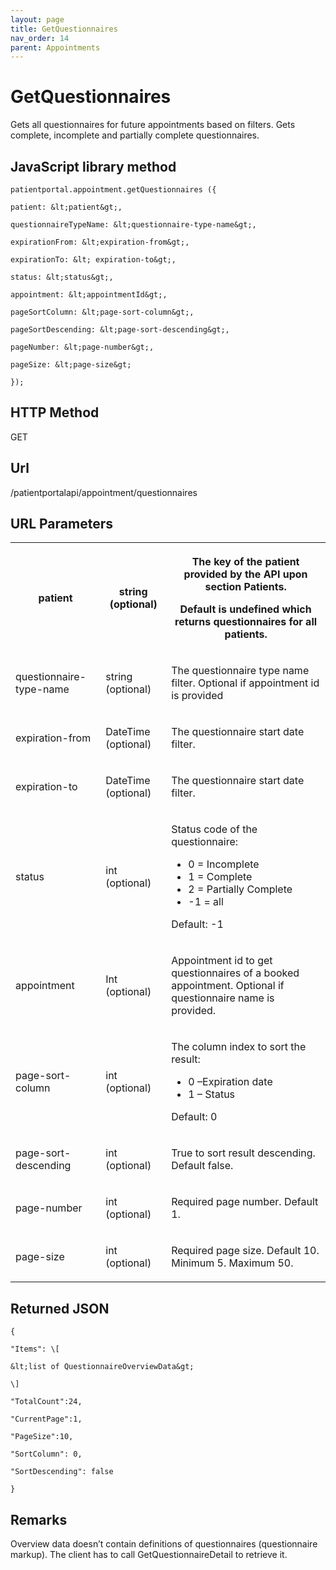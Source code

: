 ```yaml
---
layout: page
title: GetQuestionnaires
nav_order: 14
parent: Appointments
---
```


# GetQuestionnairesGets all questionnaires for future appointments based on filters. Gets complete, incomplete and partially complete questionnaires.## JavaScript library method```patientportal.appointment.getQuestionnaires ({patient: &lt;patient&gt;,questionnaireTypeName: &lt;questionnaire-type-name&gt;,expirationFrom: &lt;expiration-from&gt;,expirationTo: &lt; expiration-to&gt;,status: &lt;status&gt;,appointment: &lt;appointmentId&gt;,pageSortColumn: &lt;page-sort-column&gt;,pageSortDescending: &lt;page-sort-descending&gt;,pageNumber: &lt;page-number&gt;,pageSize: &lt;page-size&gt;});```## HTTP MethodGET## ****Url****/patientportalapi/appointment/questionnaires## URL Parameters<table><tbody><tr><th><p>patient</p></th><th><p>string (optional)</p></th><th><p>The key of the patient provided by the API upon section Patients.</p><p>Default is undefined which returns questionnaires for all patients.</p></th></tr><tr><td><p>questionnaire-type-name</p></td><td><p>string (optional)</p></td><td><p>The questionnaire type name filter. Optional if appointment id is provided</p></td></tr><tr><td><p>expiration-from</p></td><td><p>DateTime (optional)</p></td><td><p>The questionnaire start date filter.</p></td></tr><tr><td><p>expiration-to</p></td><td><p>DateTime (optional)</p></td><td><p>The questionnaire start date filter.</p></td></tr><tr><td><p>status</p></td><td><p>int (optional)</p></td><td><p>Status code of the questionnaire:</p><ul><li>0 = Incomplete</li><li>1 = Complete</li><li>2 = Partially Complete</li><li>-1 = all</li></ul><p>Default: -1</p></td></tr><tr><td><p>appointment</p></td><td><p>Int<br>(optional)</p></td><td><p>Appointment id to get questionnaires of a booked appointment. Optional if questionnaire name is provided.</p></td></tr><tr><td><p>page-sort-column</p></td><td><p>int (optional)</p></td><td><p>The column index to sort the result:</p><ul><li>0 –Expiration date</li><li>1 – Status</li></ul><p>Default: 0</p></td></tr><tr><td><p>page-sort-descending</p></td><td><p>int (optional)</p></td><td><p>True to sort result descending. Default false.</p></td></tr><tr><td><p>page-number</p></td><td><p>int (optional)</p></td><td><p>Required page number. Default 1.</p></td></tr><tr><td><p>page-size</p></td><td><p>int (optional)</p></td><td><p>Required page size. Default 10. Minimum 5. Maximum 50.</p></td></tr></tbody></table>## Returned JSON```{"Items": \[&lt;list of QuestionnaireOverviewData&gt;\]"TotalCount":24,"CurrentPage":1,"PageSize":10,"SortColumn": 0,"SortDescending": false}```## RemarksOverview data doesn’t contain definitions of questionnaires (questionnaire markup). The client has to call GetQuestionnaireDetail to retrieve it.
